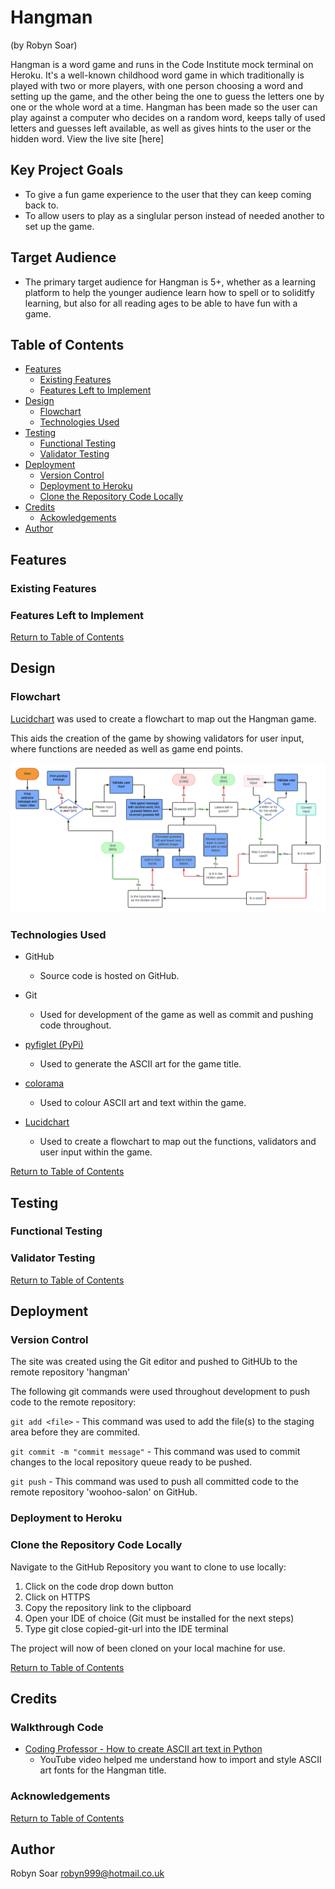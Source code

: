 # Hangman
(by Robyn Soar)

Hangman is a word game and runs in the Code Institute mock terminal on Heroku.
It's a well-known childhood word game in which traditionally is played with two or more players, with one person choosing a word and setting up the game, and the other being the one to guess the letters one by one or the whole word at a time. Hangman has been made so the user can play against a computer who decides on a random word, keeps tally of used letters and guesses left available, as well as gives hints to the user or the hidden word. View the live site [here]

## Key Project Goals

- To give a fun game experience to the user that they can keep coming back to.
- To allow users to play as a singlular person instead of needed another to set up the game.

## Target Audience

- The primary target audience for Hangman is 5+, whether as a learning platform to help the younger audience learn how to spell or to soliditfy learning, but also for all reading ages to be able to have fun with a game.

## Table of Contents

- [Features](#features)
    - [Existing Features](#existing-features)
    - [Features Left to Implement](#features-left-to-implement)
- [Design](#design)
    - [Flowchart](#flowchart)
    - [Technologies Used](#technologoies-used)
- [Testing](#testing)
    - [Functional Testing](#functional-testing)
    - [Validator Testing](#validator-testing)
- [Deployment](#deployment)
    - [Version Control](#version-control)
    - [Deployment to Heroku](#deployment-to-heroku)
    - [Clone the Repository Code Locally](#clone-the-repository-code-locally)
- [Credits](#credits)
    - [Ackowledgements](#ackowledgements)
- [Author](#author)

## Features

### Existing Features

### Features Left to Implement

[Return to Table of Contents](#table-of-contents)

## Design

### Flowchart

[Lucidchart](https://www.lucidchart.com/pages/) was used to create a flowchart to map out the Hangman game.

This aids the creation of the game by showing validators for user input, where functions are needed as well as game end points.

![Hangman flowchart using Lucidchart](documentation/flowchart/hangman-flowchart.png)

### Technologies Used

- GitHub
    - Source code is hosted on GitHub.

- Git
    - Used for development of the game as well as commit and pushing code throughout.

- [pyfiglet (PyPi)](https://pypi.org/project/pyfiglet/)
    - Used to generate the ASCII art for the game title.

- [colorama](https://pypi.org/project/colorama/)
    - Used to colour ASCII art and text within the game.

- [Lucidchart](https://www.lucidchart.com/pages/)
    - Used to create a flowchart to map out the functions, validators and user input within the game.

[Return to Table of Contents](#table-of-contents)

## Testing

### Functional Testing

### Validator Testing

[Return to Table of Contents](#table-of-contents)

## Deployment

### Version Control

The site was created using the Git editor and pushed to GitHUb to the remote repository 'hangman'

The following git commands were used throughout development to push code to the remote repository:

```git add <file>``` - This command was used to add the file(s) to the staging area before they are commited.

```git commit -m "commit message"``` - This command was used to commit changes to the local repository queue ready to be pushed.

```git push``` - This command was used to push all committed code to the remote repository 'woohoo-salon' on GitHub.

### Deployment to Heroku

### Clone the Repository Code Locally

Navigate to the GitHub Repository you want to clone to use locally:
1. Click on the code drop down button
2. Click on HTTPS
3. Copy the repository link to the clipboard
4. Open your IDE of choice (Git must be installed for the next steps)
5. Type git close copied-git-url into the IDE terminal

The project will now of been cloned on your local machine for use.

[Return to Table of Contents](#table-of-contents)

## Credits

### Walkthrough Code

- [Coding Professor - How to create ASCII art text in Python](https://www.youtube.com/watch?v=Y0QiBbI3MWs)
    - YouTube video helped me understand how to import and style ASCII art fonts for the Hangman title.

### Acknowledgements

[Return to Table of Contents](#table-of-contents)

## Author

Robyn Soar
robyn999@hotmail.co.uk